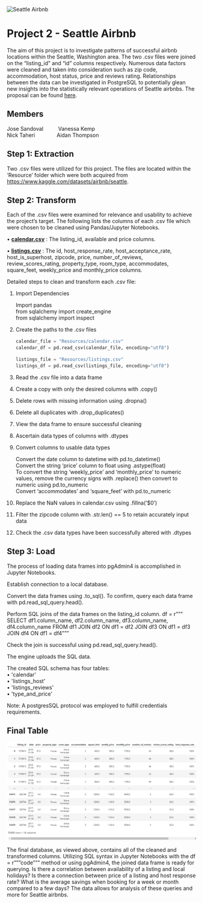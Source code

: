 ![Seattle Airbnb](https://storage.googleapis.com/kaggle-datasets-images/393/804/669cd834cb82eb3f7fbded566dd02e92/dataset-cover.jpeg)
# **Project 2 - Seattle Airbnb**
The aim of this project is to investigate patterns of successful airbnb locations within the Seattle, Washington area. The two .csv files were joined on the “listing_id” and “id” columns respectively. Numerous data factors were cleaned and taken into consideration such as zip code, accommodation, host status, price and reviews rating. Relationships between the data can be investigated in PostgreSQL to potentially glean new insights into the statistically relevant operations of Seattle airbnbs. The proposal can be found [here](https://docs.google.com/document/d/1zOba1ACNFKTRwIRvSfEhbklf3GlRPqUh2XkHwhNO2ZI/edit?usp=sharing).

## **Members**
Jose Sandoval  &emsp; &emsp; Vanessa Kemp<br>
Nick Taheri   &emsp; &emsp; &emsp;  Aidan Thompson

## **Step 1: Extraction**
Two .csv files were utilized for this project. The files are located within the ‘Resource’ folder which were both acquired from https://www.kaggle.com/datasets/airbnb/seattle.

## **Step 2: Transform**
Each of the .csv files were examined for relevance and usability to achieve the project’s target. The following lists the columns of each .csv file which were chosen to be cleaned using Pandas/Jupyter Notebooks.

•         	[**calendar.csv**](https://github.com/VLKemp/Project_2/blob/main/Resources/calendar.csv) : The listing_id, available and price columns.

•         	[**listings.csv**](https://github.com/VLKemp/Project_2/blob/main/Resources/listings.csv) : The  id, host_response_rate, host_acceptance_rate, host_is_superhost, zipcode, price, number_of_reviews, review_scores_rating, property_type, room_type, accommodates, square_feet, weekly_price and monthly_price columns.

Detailed steps to clean and transform each .csv file:

1. Import Dependencies

   Import pandas  
   from sqlalchemy import create_engine  
   from sqlalchemy import inspect  

2. Create the paths to the .csv files

   ~~~~python	
   calendar_file = "Resources/calendar.csv"
   calendar_df = pd.read_csv(calendar_file, encoding="utf8")
   ~~~~
   
   ~~~~python
   listings_file = "Resources/listings.csv"
   listings_df = pd.read_csv(listings_file, encoding="utf8")
   ~~~~

3. Read the .csv file into a data frame

4. Create a copy with only the desired columns with .copy()

5. Delete rows with missing information using .dropna()

6. Delete all duplicates with .drop_duplicates() 

7. View the data frame to ensure successful cleaning

8. Ascertain data types of columns with .dtypes

9. Convert columns to usable data types 

   Convert the date column to datetime with pd.to_datetime()  
   Convert the string ‘price’ column to float using .astype(float)  
   To convert the string ‘weekly_price’ and ‘monthly_price’ to numeric values, remove the currency signs with .replace() then convert to numeric using pd.to_numeric  
   Convert  ‘accommodates’ and ‘square_feet’ with pd.to_numeric  

10. Replace the NaN values in calendar.csv using .fillna(‘$0’)

11. Filter the zipcode column with .str.len() == 5 to retain accurately input data

12. Check the .csv data types have been successfully altered with .dtypes

## **Step 3: Load**

The process of loading data frames into pgAdmin4 is accomplished in Jupyter Notebooks. 

Establish connection to a local database.

Convert the data frames using .to_sql(). To confirm, query each data frame with pd.read_sql_query.head().

Perform SQL joins of the data frames on the listing_id column.
df = r””” SELECT df1.column_name, df2.column_name, df3.column_name, df4.column_name
FROM df1
JOIN df2 ON df1 = df2 
JOIN df3 ON df1 = df3 
JOIN df4 ON df1 = df4”””

Check the join is successful using pd.read_sql_query.head().

The engine uploads the SQL data.

The created SQL schema has four tables:<br>
 •	'calendar'<br>
 •	'listings_host'<br>
 •	'listings_reviews'<br>
 •	'type_and_price'<br>
 
 Note: A postgresSQL protocol was employed to fulfill credentials requirements.

## Final Table
![AirBnb](Images/final_table.png)

The final database, as viewed above, contains all of the cleaned and transformed columns. Utilizing SQL syntax in Jupyter Notebooks with the df = r”””code””” method or using pgAdmin4, the joined data frame is ready for querying. Is there a correlation between availability of a listing and local holidays? Is there a connection between price of a listing and host response rate? What is the average savings when booking for a week or month compared to a few days? The data allows for analysis of these queries and more for Seattle airbnbs.
